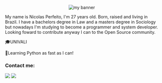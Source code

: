 <p align="center">
<img src="https://user-images.githubusercontent.com/87723398/143372424-6ef07dec-2691-4439-a8b7-0b96bd009a64.jpg" alt="my banner">
</p>

My name is Nicolas Perfeito, I'm 27 years old. Born, raised and living in Brazil. I have a bachelors degree in Law and a masters degree in Sociology but nowadays I'm studying to become a programmer and system developer. Looking foward to contribute anyway I can to the Open Source community.

<p>&#127891;UNIVALI</p>
<p>&#128013;Learning Python as fast as I can!</p>

### Contact me:

<a href = "mailto:nicolas.perfeito@gmail.com"><img src="https://img.shields.io/badge/Gmail-D14836?style=for-the-badge&logo=gmail&logoColor=white" target="_blank"></a>
<a href="https://www.linkedin.com/in/nicolas-perfeito" target="_blank"><img src="https://img.shields.io/badge/-LinkedIn-%230077B5?style=for-the-badge&logo=linkedin&logoColor=white" target="_blank"></a>
